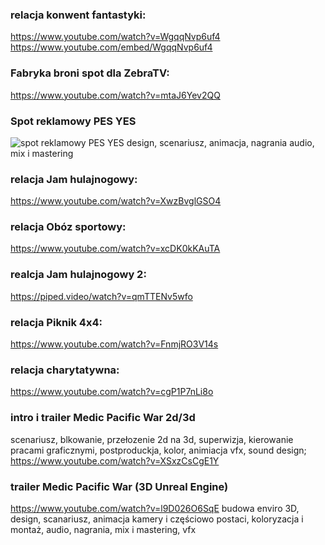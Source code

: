 
### relacja konwent fantastyki: 
https://www.youtube.com/watch?v=WgqqNvp6uf4
https://www.youtube.com/embed/WgqqNvp6uf4

### Fabryka broni spot dla ZebraTV: 
https://www.youtube.com/watch?v=mtaJ6Yev2QQ

### Spot reklamowy PES YES
![spot reklamowy PES YES](https://facefook.com/56195925677736)
design, scenariusz, animacja, nagrania audio, mix i mastering

### relacja Jam hulajnogowy: 
https://www.youtube.com/watch?v=XwzBvglGSO4

### relacja Obóz sportowy: 
https://www.youtube.com/watch?v=xcDK0kKAuTA

### realcja Jam hulajnogowy 2:
https://piped.video/watch?v=qmTTENv5wfo

### relacja Piknik 4x4: 
https://www.youtube.com/watch?v=FnmjRO3V14s

### relacja charytatywna:
https://www.youtube.com/watch?v=cgP1P7nLi8o


### intro i trailer Medic Pacific War 2d/3d
scenariusz, blkowanie, przełozenie 2d na 3d, superwizja, kierowanie pracami graficznymi, postproduckja, kolor, animiacja vfx, sound design;
https://www.youtube.com/watch?v=XSxzCsCgE1Y


### trailer Medic Pacific War (3D Unreal Engine)
https://www.youtube.com/watch?v=l9D026O6SqE
budowa enviro 3D, design, scanariusz, animacja kamery i częściowo postaci, koloryzacja i montaż, audio, nagrania, mix i mastering, vfx

